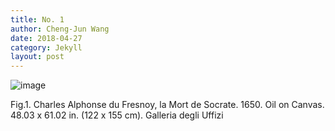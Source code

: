 ```yaml
---
title: No. 1
author: Cheng-Jun Wang
date: 2018-04-27
category: Jekyll
layout: post
---
```




![image](https://user-images.githubusercontent.com/543384/130966988-01410161-30c1-46f1-b469-5ba11157f9e9.png)

 Fig.1. Charles Alphonse du Fresnoy, la Mort de Socrate. 1650. Oil on Canvas. 48.03 x 61.02 in. (122 x 155 cm). Galleria degli Uffizi

